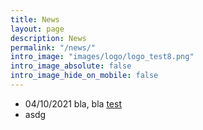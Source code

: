 ```yaml
---
title: News
layout: page
description: News
permalink: "/news/"
intro_image: "images/logo/logo_test8.png"
intro_image_absolute: false
intro_image_hide_on_mobile: false
---
```


- 04/10/2021
bla, bla
[test](http://www.ehu.eus/chemistry/theory/)
- asdg
